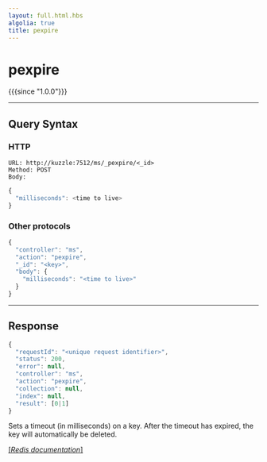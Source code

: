 ```yaml
---
layout: full.html.hbs
algolia: true
title: pexpire
---
```


# pexpire

{{{since "1.0.0"}}}




---

## Query Syntax

### HTTP

```http
URL: http://kuzzle:7512/ms/_pexpire/<_id>
Method: POST  
Body:
```


```js
{
  "milliseconds": <time to live>
}
```



### Other protocols


```js
{
  "controller": "ms",
  "action": "pexpire",
  "_id": "<key>",
  "body": {
    "milliseconds": "<time to live>"
  }
}
```

---

## Response

```javascript
{
  "requestId": "<unique request identifier>",
  "status": 200,
  "error": null,
  "controller": "ms",
  "action": "pexpire",
  "collection": null,
  "index": null,
  "result": [0|1]
}
```

Sets a timeout (in milliseconds) on a key. After the timeout has expired, the key will automatically be deleted.

[[_Redis documentation_]](https://redis.io/commands/pexpire)
